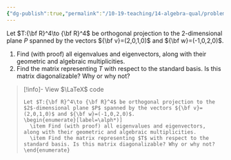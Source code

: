 ```yaml
---
{"dg-publish":true,"permalink":"/10-19-teaching/14-algebra-qual/problem-bank/template-problems/linear-algebra/orthogonal-projection-onto-a-plane/","tags":["linear_algebra"],"updated":"2025-03-14T15:17:58-07:00"}
---
```


Let $T:{\bf R}^4\to {\bf R}^4$ be orthogonal projection to the $2$-dimensional plane $P$ spanned by the vectors ${\bf v}=(2,0,1,0)$ and ${\bf w}=(-1,0,2,0)$.
1. Find (with proof) all eigenvalues and eigenvectors, along with their geometric and algebraic multiplicities.
2. Find the matrix representing $T$ with respect to the standard basis. Is this matrix diagonalizable? Why or why not?

> [!info]- View $\LaTeX$ code
> ```
> Let $T:{\bf R}^4\to {\bf R}^4$ be orthogonal projection to the $2$-dimensional plane $P$ spanned by the vectors ${\bf v}=(2,0,1,0)$ and ${\bf w}=(-1,0,2,0)$.
> \begin{enumerate}[label=\alph*)]
> 	\item Find (with proof) all eigenvalues and eigenvectors, along with their geometric and algebraic multiplicities.
> 	\item Find the matrix representing $T$ with respect to the standard basis. Is this matrix diagonalizable? Why or why not?
> \end{enumerate}
> ```